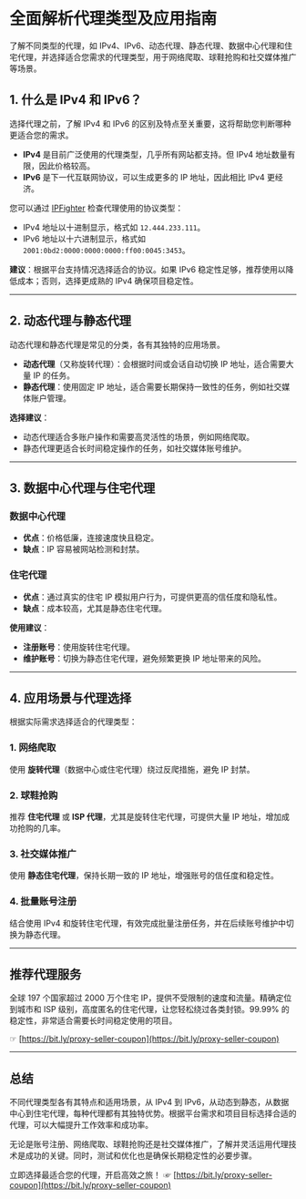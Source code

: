 # 全面解析代理类型及应用指南

了解不同类型的代理，如 IPv4、IPv6、动态代理、静态代理、数据中心代理和住宅代理，并选择适合您需求的代理类型，用于网络爬取、球鞋抢购和社交媒体推广等场景。

## 1. 什么是 IPv4 和 IPv6？

选择代理之前，了解 IPv4 和 IPv6 的区别及特点至关重要，这将帮助您判断哪种更适合您的需求。

- **IPv4** 是目前广泛使用的代理类型，几乎所有网站都支持。但 IPv4 地址数量有限，因此价格较高。
- **IPv6** 是下一代互联网协议，可以生成更多的 IP 地址，因此相比 IPv4 更经济。

您可以通过 [IPFighter](https://en.wikipedia.org/wiki/Internet_Protocol_version_4) 检查代理使用的协议类型：

- IPv4 地址以十进制显示，格式如 `12.444.233.111`。
- IPv6 地址以十六进制显示，格式如 `2001:0bd2:0000:0000:0000:ff00:0045:3453`。

**建议**：根据平台支持情况选择适合的协议。如果 IPv6 稳定性足够，推荐使用以降低成本；否则，选择更成熟的 IPv4 确保项目稳定性。

---

## 2. 动态代理与静态代理

动态代理和静态代理是常见的分类，各有其独特的应用场景。

- **动态代理**（又称旋转代理）：会根据时间或会话自动切换 IP 地址，适合需要大量 IP 的任务。
- **静态代理**：使用固定 IP 地址，适合需要长期保持一致性的任务，例如社交媒体账户管理。

**选择建议**：
- 动态代理适合多账户操作和需要高灵活性的场景，例如网络爬取。
- 静态代理更适合长时间稳定操作的任务，如社交媒体账号维护。

---

## 3. 数据中心代理与住宅代理

### 数据中心代理
- **优点**：价格低廉，连接速度快且稳定。
- **缺点**：IP 容易被网站检测和封禁。

### 住宅代理
- **优点**：通过真实的住宅 IP 模拟用户行为，可提供更高的信任度和隐私性。
- **缺点**：成本较高，尤其是静态住宅代理。

**使用建议**：
- **注册账号**：使用旋转住宅代理。
- **维护账号**：切换为静态住宅代理，避免频繁更换 IP 地址带来的风险。

---

## 4. 应用场景与代理选择

根据实际需求选择适合的代理类型：

### 1. **网络爬取**
使用 **旋转代理**（数据中心或住宅代理）绕过反爬措施，避免 IP 封禁。

### 2. **球鞋抢购**
推荐 **住宅代理** 或 **ISP 代理**，尤其是旋转住宅代理，可提供大量 IP 地址，增加成功抢购的几率。

### 3. **社交媒体推广**
使用 **静态住宅代理**，保持长期一致的 IP 地址，增强账号的信任度和稳定性。

### 4. **批量账号注册**
结合使用 IPv4 和旋转住宅代理，有效完成批量注册任务，并在后续账号维护中切换为静态代理。

---

## 推荐代理服务

全球 197 个国家超过 2000 万个住宅 IP，提供不受限制的速度和流量。精确定位到城市和 ISP 级别，高度匿名的住宅代理，让您轻松绕过各类封锁。99.99% 的稳定性，非常适合需要长时间稳定使用的项目。

☞ [https://bit.ly/proxy-seller-coupon](https://bit.ly/proxy-seller-coupon)

---

## 总结

不同代理类型各有其特点和适用场景，从 IPv4 到 IPv6，从动态到静态，从数据中心到住宅代理，每种代理都有其独特优势。根据平台需求和项目目标选择合适的代理，可以大幅提升工作效率和成功率。

无论是账号注册、网络爬取、球鞋抢购还是社交媒体推广，了解并灵活运用代理技术是成功的关键。同时，测试和优化也是确保长期稳定性的必要步骤。

立即选择最适合您的代理，开启高效之旅！ ☞ [https://bit.ly/proxy-seller-coupon](https://bit.ly/proxy-seller-coupon)
